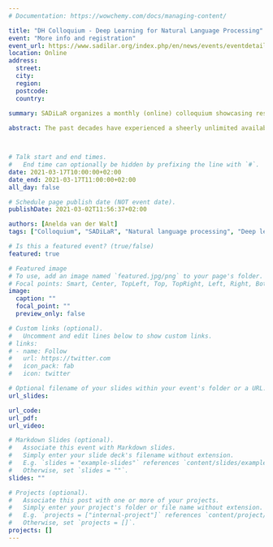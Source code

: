 ```yaml
---
# Documentation: https://wowchemy.com/docs/managing-content/

title: "DH Colloquium - Deep Learning for Natural Language Processing"
event: "More info and registration"
event_url: https://www.sadilar.org/index.php/en/news/events/eventdetail/203/-/dh-colloquium-deep-learning-for-natural-language-processing
location: Online
address:
  street:
  city:
  region:
  postcode:
  country:
  
summary: SADiLaR organizes a monthly (online) colloquium showcasing research related to digital humanities. Each month a speaker will present their work in the area of digital humanities. The aim of the colloquium is to illustrate what digital humanities is and what the applications are. This includes both national (South African) as well as international research.The colloquium will take place online. During the hour allocated for the colloquium a speaker will present their work. Afterwards there will be some time for questions.

abstract: The past decades have experienced a sheerly unlimited availability of heterogeneous textual resources scrapeable from the World Wide Web and advancements in hardware that efficiently carries out parallel mathematical operations. In natural language processing (NLP) methodology, this has increasingly led to a paradigm shift away from linguistically motivated, staged pipelines with clearly separated tasks towards statistical, data-driven approaches that model problems end to end. This talk will describe state-of-the-art NLP on a conceptual level highlighting the possibilities that deep learning enables. To this end, we will present how various application scenarios of interest, such as document summarisation or sentiment analysis, can be formulated as sequence processing tasks, which allows to model them with neural networks. We will then discuss opportunities and challenges that come along the deep learning surge, such as the uninterpretable black-box nature of neural networks, the lack of quality control and the dependence on large amounts of training data.



# Talk start and end times.
#   End time can optionally be hidden by prefixing the line with `#`.
date: 2021-03-17T10:00:00+02:00
date_end: 2021-03-17T11:00:00+02:00
all_day: false

# Schedule page publish date (NOT event date).
publishDate: 2021-03-02T11:56:37+02:00

authors: [Anelda van der Walt]
tags: ["Colloquium", "SADiLaR", "Natural language processing", "Deep learning"]

# Is this a featured event? (true/false)
featured: true

# Featured image
# To use, add an image named `featured.jpg/png` to your page's folder. 
# Focal points: Smart, Center, TopLeft, Top, TopRight, Left, Right, BottomLeft, Bottom, BottomRight.
image:
  caption: ""
  focal_point: ""
  preview_only: false

# Custom links (optional).
#   Uncomment and edit lines below to show custom links.
# links:
# - name: Follow
#   url: https://twitter.com
#   icon_pack: fab
#   icon: twitter

# Optional filename of your slides within your event's folder or a URL.
url_slides:

url_code:
url_pdf:
url_video:

# Markdown Slides (optional).
#   Associate this event with Markdown slides.
#   Simply enter your slide deck's filename without extension.
#   E.g. `slides = "example-slides"` references `content/slides/example-slides.md`.
#   Otherwise, set `slides = ""`.
slides: ""

# Projects (optional).
#   Associate this post with one or more of your projects.
#   Simply enter your project's folder or file name without extension.
#   E.g. `projects = ["internal-project"]` references `content/project/deep-learning/index.md`.
#   Otherwise, set `projects = []`.
projects: []
---
```

